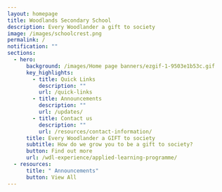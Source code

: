```yaml
---
layout: homepage
title: Woodlands Secondary School
description: Every Woodlander a gift to society
image: /images/schoolcrest.png
permalink: /
notification: ""
sections:
  - hero:
      background: /images/Home page banners/ezgif-1-9503e1b53c.gif
      key_highlights:
        - title: Quick Links
          description: ""
          url: /quick-links
        - title: Announcements
          description: ""
          url: /updates/
        - title: Contact us
          description: ""
          url: /resources/contact-information/
      title: Every Woodlander a GIFT to society
      subtitle: How do we grow you to be a gift to society?
      button: Find out more
      url: /wdl-experience/applied-learning-programme/
  - resources:
      title: " Announcements"
      button: View All
---
```

